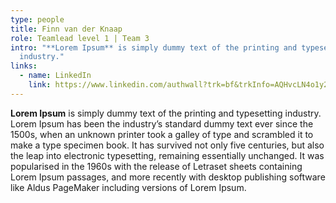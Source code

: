 ```yaml
---
type: people
title: Finn van der Knaap
role: Teamlead level 1 | Team 3
intro: "**Lorem Ipsum** is simply dummy text of the printing and typesetting
  industry."
links:
  - name: LinkedIn
    link: https://www.linkedin.com/authwall?trk=bf&trkInfo=AQHvcLN4o1y25QAAAY5I0PqYPhmbvs28lfS56GHcMQI8JRyECWJiN8t4MtzCsw4wfpPl3A-hET8ts1q0iDRtfPQJs4IUUx_smrI5aYtiJfx6iB_DYPDNa3p0-oTtqC5Op0RxrBc=&original_referer=&sessionRedirect=https%3A%2F%2Fwww.linkedin.com%2Fin%2Ffinn-van-der-knaap%2F
---
```

**Lorem Ipsum** is simply dummy text of the printing and typesetting industry. Lorem Ipsum has been the industry’s standard dummy text ever since the 1500s, when an unknown printer took a galley of type and scrambled it to make a type specimen book. It has survived not only five centuries, but also the leap into electronic typesetting, remaining essentially unchanged. It was popularised in the 1960s with the release of Letraset sheets containing Lorem Ipsum passages, and more recently with desktop publishing software like Aldus PageMaker including versions of Lorem Ipsum.